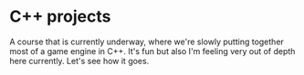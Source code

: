 # C++ projects
A course that is currently underway, where we're slowly putting together most of a game engine in C++.
It's fun but also I'm feeling very out of depth here currently. Let's see how it goes.